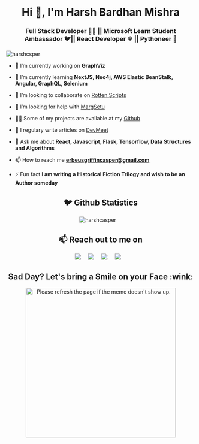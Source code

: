<h1 align="center">Hi 👋, I'm Harsh Bardhan Mishra</h1>
<h3 align="center">Full Stack Developer 👨‍💻 || Microsoft Learn Student Ambassador 🐦|| React Developer ⚛️ || Pythoneer 🐍</h3>

<p align="left"> <img src="https://komarev.com/ghpvc/?username=harshcsper" alt="harshcsper" /> </p>

- 🔭 I’m currently working on **GraphViz**

- 🌱 I’m currently learning **NextJS, Neo4j, AWS Elastic BeanStalk, Angular, GraphQL, Selenium**

- 👯 I’m looking to collaborate on [Rotten Scripts](https://github.com/HarshCasper/Rotten-Scripts)

- 🤔 I’m looking for help with [MargSetu](https://github.com/HarshCasper/MargSetu)

- 👨‍💻 Some of my projects are available at my [Github](https://github.com/HarshCasper?tab=repositories)

- 📝 I regulary write articles on [DevMeet](https://devmeet.in/author/harshcasper/)

- 💬 Ask me about **React, Javascript, Flask, Tensorflow, Data Structures and Algorithms**

- 📫 How to reach me **erbeusgriffincasper@gmail.com**

- ⚡ Fun fact **I am writing a Historical Fiction Trilogy and wish to be an Author someday**

<h2 align="center">🐦 Github Statistics </h2>
<p align="center">
<img src="https://github-readme-stats.vercel.app/api?username=harshcasper&layout=compact&hide=html&theme=jolly" alt="harshcasper" />&nbsp;&nbsp;&nbsp;&nbsp;
</p>

<h2 align="center">📫 Reach out to me on</h2>
<p align="center">
  <a target="_blank"href="https://www.linkedin.com/in/harshcasper"><img src="https://img.shields.io/badge/linkedin-%230077B5.svg?&style=for-the-badge&logo=linkedin&logoColor=white" /></a>&nbsp;&nbsp;&nbsp;&nbsp;
  <a target="_blank"href="https://twitter.com/harsh_casper"><img src="https://img.shields.io/badge/twitter-%231DA1F2.svg?&style=for-the-badge&logo=twitter&logoColor=white" /></a>&nbsp;&nbsp;&nbsp;&nbsp;
  <a href="mailto:erbeusgriffincasper@gmail.com?subject=Hello%20Harsh,%20From%20Github"><img src="https://img.shields.io/badge/gmail-%23D14836.svg?&style=for-the-badge&logo=gmail&logoColor=white" /></a>&nbsp;&nbsp;&nbsp;&nbsp;
  <a href="https://www.instagram.com/harshcasper/"><img src="https://img.shields.io/badge/instagram-%23D14836.svg?&style=for-the-badge&logo=instagram&logoColor=pink" /></a>&nbsp;&nbsp;&nbsp;&nbsp;
</p>

<h2 align="center">Sad Day? Let's bring a Smile on your Face :wink:</h2>
<p align="center">
<img src='https://random-memer.herokuapp.com/' title="Meme" alt="Please refresh the page if the meme doesn't show up." height="400">
</p>
